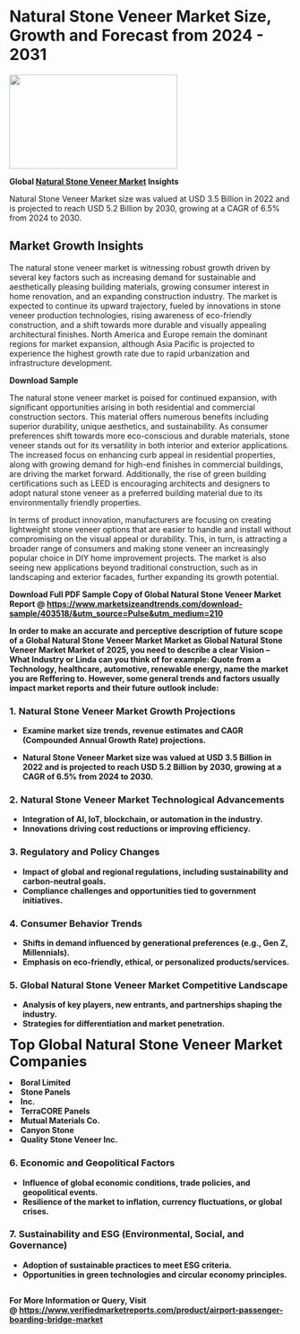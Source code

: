 <H1>Natural Stone Veneer Market Size, Growth and Forecast from 2024 - 2031</H1><img class="aligncenter size-medium wp-image-584254" src="https://thirdeyenews.in/wp-content/uploads/2024/09/Global-Market-Research-300x168.jpeg" alt="" width="300" height="168" /><p><strong>Global&nbsp;<a href="https://www.marketsizeandtrends.com/download-sample/403518/&amp;utm_source=Pulse&amp;utm_medium=210">Natural Stone Veneer Market</a> Insights</strong></p><p>Natural Stone Veneer Market size was valued at USD 3.5 Billion in 2022 and is projected to reach USD 5.2 Billion by 2030, growing at a CAGR of 6.5% from 2024 to 2030.</p><p><h2>Market Growth Insights</h2> <p>The natural stone veneer market is witnessing robust growth driven by several key factors such as increasing demand for sustainable and aesthetically pleasing building materials, growing consumer interest in home renovation, and an expanding construction industry. The market is expected to continue its upward trajectory, fueled by innovations in stone veneer production technologies, rising awareness of eco-friendly construction, and a shift towards more durable and visually appealing architectural finishes. North America and Europe remain the dominant regions for market expansion, although Asia Pacific is projected to experience the highest growth rate due to rapid urbanization and infrastructure development.</p> <p><strong>Download Sample</strong></p> <p>The natural stone veneer market is poised for continued expansion, with significant opportunities arising in both residential and commercial construction sectors. This material offers numerous benefits including superior durability, unique aesthetics, and sustainability. As consumer preferences shift towards more eco-conscious and durable materials, stone veneer stands out for its versatility in both interior and exterior applications. The increased focus on enhancing curb appeal in residential properties, along with growing demand for high-end finishes in commercial buildings, are driving the market forward. Additionally, the rise of green building certifications such as LEED is encouraging architects and designers to adopt natural stone veneer as a preferred building material due to its environmentally friendly properties.</p> <p>In terms of product innovation, manufacturers are focusing on creating lightweight stone veneer options that are easier to handle and install without compromising on the visual appeal or durability. This, in turn, is attracting a broader range of consumers and making stone veneer an increasingly popular choice in DIY home improvement projects. The market is also seeing new applications beyond traditional construction, such as in landscaping and exterior facades, further expanding its growth potential.</p> <p><strong></p><p><span class=""><strong>Download Full PDF Sample Copy of Global Natural Stone Veneer Market Report</strong> @ <a href="https://www.marketsizeandtrends.com/download-sample/403518/&amp;utm_source=Pulse&amp;utm_medium=210" target="_blank">https://www.marketsizeandtrends.com/download-sample/403518/&amp;utm_source=Pulse&amp;utm_medium=210</a></span></p><p>In order to make an accurate and perceptive description of future scope of a Global&nbsp;Natural Stone Veneer Market Market as Global&nbsp;Natural Stone Veneer Market Market of 2025, you need to describe a clear Vision &ndash; What Industry or Linda can you think of for example: Quote from a Technology, healthcare, automotive, renewable energy, name the market you are Reffering to. However, some general trends and factors usually impact market reports and their future outlook include:</p><h3>1.&nbsp;<strong>Natural Stone Veneer Market Growth Projections</strong></h3><ul><li>Examine market size trends, revenue estimates and CAGR (Compounded Annual Growth Rate) projections.</li><li><p>Natural Stone Veneer Market size was valued at USD 3.5 Billion in 2022 and is projected to reach USD 5.2 Billion by 2030, growing at a CAGR of 6.5% from 2024 to 2030.</p></li></ul><h3>2.&nbsp;<strong>Natural Stone Veneer Market Technological Advancements</strong></h3><ul><li>Integration of AI, IoT, blockchain, or automation in the industry.</li><li>Innovations driving cost reductions or improving efficiency.</li></ul><h3>3.&nbsp;<strong>Regulatory and Policy Changes</strong></h3><ul><li>Impact of global and regional regulations, including sustainability and carbon-neutral goals.</li><li>Compliance challenges and opportunities tied to government initiatives.</li></ul><h3>4.&nbsp;<strong>Consumer Behavior Trends</strong></h3><ul><li>Shifts in demand influenced by generational preferences (e.g., Gen Z, Millennials).</li><li>Emphasis on eco-friendly, ethical, or personalized products/services.</li></ul><h3>5.&nbsp;<strong>Global Natural Stone Veneer Market Competitive Landscape</strong></h3><ul><li>Analysis of key players, new entrants, and partnerships shaping the industry.</li><li>Strategies for differentiation and market penetration.</li></ul><p data-pm-slice="1 1 []"><span style="color: inherit; font-family: inherit; font-size: 25px;">Top Global Natural Stone Veneer Market Companies</span></p><div class="" data-test-id=""><p><li>Boral Limited</li><li> Stone Panels</li><li> Inc.</li><li> TerraCORE Panels</li><li> Mutual Materials Co.</li><li> Canyon Stone</li><li> Quality Stone Veneer Inc.</li></p></div><h3>6.&nbsp;<strong>Economic and Geopolitical Factors</strong></h3><ul><li>Influence of global economic conditions, trade policies, and geopolitical events.</li><li>Resilience of the market to inflation, currency fluctuations, or global crises.</li></ul><h3>7.&nbsp;<strong>Sustainability and ESG (Environmental, Social, and Governance)</strong></h3><ul><li>Adoption of sustainable practices to meet ESG criteria.</li><li>Opportunities in green technologies and circular economy principles.</li></ul><h2><strong style="font-size: 14px;">For More Information or Query, Visit @&nbsp;</strong><a style="background-color: #ffffff; font-size: 14px;" href="https://www.marketsizeandtrends.com/report/natural-stone-veneer-market/" target="_blank">https://www.verifiedmarketreports.com/product/airport-passenger-boarding-bridge-market</a></h2>
